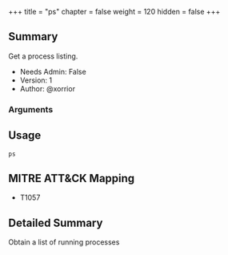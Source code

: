 +++
title = "ps"
chapter = false
weight = 120
hidden = false
+++

## Summary
Get a process listing.
  
- Needs Admin: False  
- Version: 1  
- Author: @xorrior  

### Arguments

## Usage

```
ps
```

## MITRE ATT&CK Mapping

- T1057  
## Detailed Summary

Obtain a list of running processes